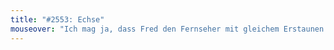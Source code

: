 ```yaml
---
title: "#2553: Echse"
mouseover: "Ich mag ja, dass Fred den Fernseher mit gleichem Erstaunen betrachtet, egal ob er an oder aus ist."
---
```


